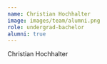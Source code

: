 ```yaml
---
name: Christian Hochhalter
image: images/team/alumni.png
role: undergrad-bachelor
alumni: true
---
```


Christian Hochhalter